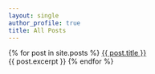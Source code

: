 ```yaml
---
layout: single
author_profile: true
title: All Posts
---
```


{% for post in site.posts %}
  <a href="{{ post.url }}">{{ post.title }}</a>
  <br/>
  {{ post.excerpt }}
{% endfor %}
